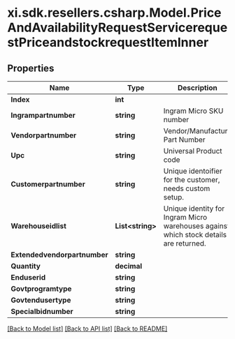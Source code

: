 # xi.sdk.resellers.csharp.Model.PriceAndAvailabilityRequestServicerequestPriceandstockrequestItemInner

## Properties

Name | Type | Description | Notes
------------ | ------------- | ------------- | -------------
**Index** | **int** |  | [optional] 
**Ingrampartnumber** | **string** | Ingram Micro SKU number | [optional] 
**Vendorpartnumber** | **string** | Vendor/Manufacture Part Number | [optional] 
**Upc** | **string** | Universal Product code | [optional] 
**Customerpartnumber** | **string** | Unique identoifier for the customer, needs custom setup. | [optional] 
**Warehouseidlist** | **List&lt;string&gt;** | Unique identity for Ingram Micro warehouses against which stock details are returned. | [optional] 
**Extendedvendorpartnumber** | **string** |  | [optional] 
**Quantity** | **decimal** |  | [optional] 
**Enduserid** | **string** |  | [optional] 
**Govtprogramtype** | **string** |  | [optional] 
**Govtendusertype** | **string** |  | [optional] 
**Specialbidnumber** | **string** |  | [optional] 

[[Back to Model list]](../README.md#documentation-for-models) [[Back to API list]](../README.md#documentation-for-api-endpoints) [[Back to README]](../README.md)

